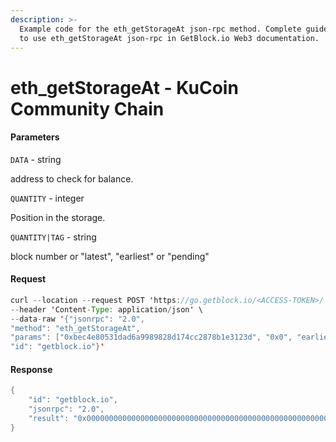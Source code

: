 ```yaml
---
description: >-
  Example code for the eth_getStorageAt json-rpc method. Сomplete guide on how
  to use eth_getStorageAt json-rpc in GetBlock.io Web3 documentation.
---
```


# eth\_getStorageAt - KuCoin Community Chain

#### Parameters

`DATA` - string

address to check for balance.

`QUANTITY` - integer

Position in the storage.

`QUANTITY|TAG` - string

block number or "latest", "earliest" or "pending"

#### Request

```java
curl --location --request POST 'https://go.getblock.io/<ACCESS-TOKEN>/' \
--header 'Content-Type: application/json' \
--data-raw '{"jsonrpc": "2.0",
"method": "eth_getStorageAt",
"params": ["0xbec4e80531dad6a9989828d174cc2878b1e3123d", "0x0", "earliest"],
"id": "getblock.io"}'
```

#### Response

```java
{
    "id": "getblock.io",
    "jsonrpc": "2.0",
    "result": "0x00000000000000000000000000000000000000000000000000000000000004d2"
}
```
